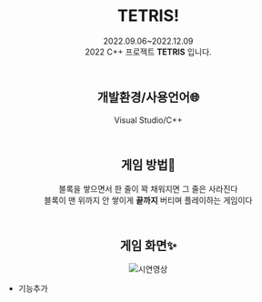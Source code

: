 <div align="center">

# TETRIS!
2022.09.06~2022.12.09 </br>
2022 C++ 프로젝트 <b>TETRIS</b> 입니다.

<br> 개발환경/사용언어🌐
---------------------
Visual Studio/C++

<br> 게임 방법📌
---------------------
블록을 쌓으면서 한 줄이 꽉 채워지면 그 줄은 사라진다 </br>
블록이 맨 위까지 안 쌓이게 <b>끝까지</b> 버티며 플레이하는 게임이다 

<br> 게임 화면✨
---------------------
![시연영상](https://user-images.githubusercontent.com/80873447/206597381-8dcc10f1-d188-420e-93e5-ce15178498df.gif)
</div>

* 기능추가
